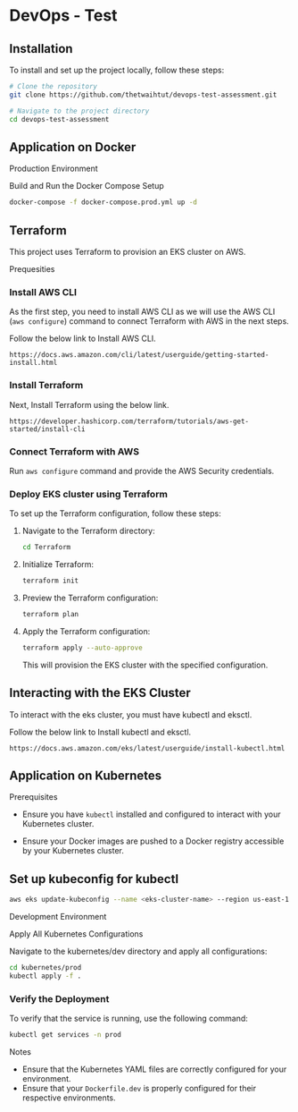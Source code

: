 
# DevOps - Test

## Installation
To install and set up the project locally, follow these steps:

```bash
# Clone the repository
git clone https://github.com/thetwaihtut/devops-test-assessment.git

# Navigate to the project directory
cd devops-test-assessment
```
## Application on Docker

Production Environment

Build and Run the Docker Compose Setup

```bash
docker-compose -f docker-compose.prod.yml up -d
```

## Terraform
This project uses Terraform to provision an EKS cluster on AWS.

Prequesities

### Install AWS CLI 

As the first step, you need to install AWS CLI as we will use the AWS CLI (`aws configure`) command to connect Terraform with AWS in the next steps.

Follow the below link to Install AWS CLI.
```
https://docs.aws.amazon.com/cli/latest/userguide/getting-started-install.html
```

### Install Terraform

Next, Install Terraform using the below link.
```
https://developer.hashicorp.com/terraform/tutorials/aws-get-started/install-cli
```

### Connect Terraform with AWS

Run `aws configure` command and provide the AWS Security credentials.

### Deploy EKS cluster using Terraform
To set up the Terraform configuration, follow these steps:

1. Navigate to the Terraform directory:

    ```bash
    cd Terraform
    ```

2. Initialize Terraform:

    ```bash
    terraform init
    ```

3. Preview the Terraform configuration:
   
    ```bash
    terraform plan
    ```
  
4. Apply the Terraform configuration:

    ```bash
    terraform apply --auto-approve
    ```

    This will provision the EKS cluster with the specified configuration.

## Interacting with the EKS Cluster

To interact with the eks cluster, you must have kubectl and eksctl.

Follow the below link to Install kubectl and eksctl.
```
https://docs.aws.amazon.com/eks/latest/userguide/install-kubectl.html
```

## Application on Kubernetes

Prerequisites

* Ensure you have ```kubectl``` installed and configured to interact with your Kubernetes cluster.

* Ensure your Docker images are pushed to a Docker registry accessible by your Kubernetes cluster.

## Set up kubeconfig for kubectl

```bash
aws eks update-kubeconfig --name <eks-cluster-name> --region us-east-1
```

Development Environment

Apply All Kubernetes Configurations

Navigate to the kubernetes/dev directory and apply all configurations:

```bash
cd kubernetes/prod
kubectl apply -f .
```
### Verify the Deployment
To verify that the service is running, use the following command:

```bash
kubectl get services -n prod
```
Notes

* Ensure that the Kubernetes YAML files are correctly configured for your environment.
* Ensure that your ```Dockerfile.dev``` is properly configured for their respective environments.
